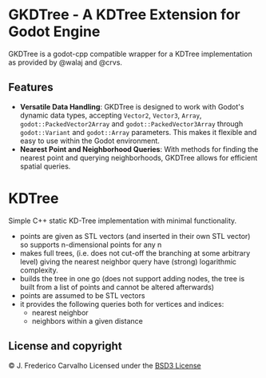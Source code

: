 # GKDTree - A KDTree Extension for Godot Engine

GKDTree is a godot-cpp compatible wrapper for a KDTree implementation as provided by @walaj and @crvs.

## Features
- **Versatile Data Handling**: GKDTree is designed to work with Godot's dynamic data types, accepting `Vector2`, `Vector3`, `Array`, `godot::PackedVector2Array` and `godot::PackedVector3Array` through `godot::Variant` and `godot::Array` parameters. This makes it flexible and easy to use within the Godot environment.
- **Nearest Point and Neighborhood Queries**: With methods for finding the nearest point and querying neighborhoods, GKDTree allows for efficient spatial queries.


# KDTree

Simple C++ static KD-Tree implementation with minimal functionality.

- points are given as STL vectors (and inserted in their own STL vector) so supports n-dimensional points for any n
- makes full trees, (i.e. does not cut-off the branching at some arbitrary level) giving the nearest neighbor query have (strong) logarithmic complexity.
- builds the tree in one go (does not support adding nodes, the tree is built from a list of points and cannot be altered afterwards)
- points are assumed to be STL vectors
- it provides the following queries both for vertices and indices:
	- nearest neighbor
	- neighbors within a given distance

## License and copyright

© J. Frederico Carvalho
Licensed under the [BSD3 License](LICENSE)
